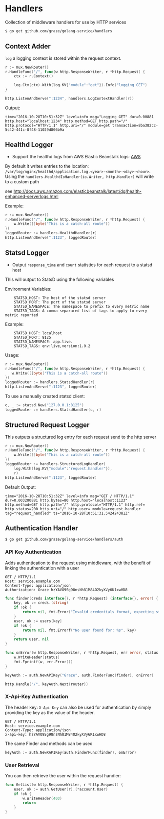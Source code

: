 # Handlers

Collection of middleware handlers for use by HTTP services

```bash
$ go get github.com/graze/golang-service/handlers
```

## Context Adder

`log` a logging context is stored within the request context.

```go
r := mux.NewRouter()
r.HandleFunc("/", func(w http.ResponseWriter, r *http.Request) {
    ctx := r.Context()

    log.Ctx(ctx).With(log.KV{"module":"get"}).Info("logging GET")
}

http.ListenAndServe(":1234", handlers.LogContextHandler(r))
```

Output:
```
time="2016-10-28T10:51:32Z" level=info msg="Logging GET" dur=0.00881 http.host="localhost:1234" http.method=GET http.path="/" http.protocol="HTTP/1.1" http.uri="/" module=get transaction=8ba382cc-5c42-441c-8f48-11029d806b9a
```

## Healthd Logger

- Support the healthd logs from AWS Elastic Beanstalk logs: [AWS](http://docs.aws.amazon.com/elasticbeanstalk/latest/dg/health-enhanced-serverlogs.html)

By default it writes entries to the location: `/var/log/nginx/healthd/application.log.<year>-<month>-<day>-<hour>`. Using the `handlers.HealthdIoHandler(io.Writer, http.Handler)` will write to a custom path

see http://docs.aws.amazon.com/elasticbeanstalk/latest/dg/health-enhanced-serverlogs.html

Example:

```go
r := mux.NewRouter()
r.HandleFunc("/", func(w http.ResponseWriter, r *http.Request) {
	w.Write([]byte("This is a catch-all route"))
})
loggedRouter := handlers.HealthdHandler(r)
http.ListenAndServe(":1123", loggedRouter)
```

## Statsd Logger

- Output `response_time` and `count` statistics for each request to a statsd host

This will output to StatsD using the following variables

Environment Variables:
```
    STATSD_HOST: The host of the statsd server
    STATSD_PORT: The port of the statsd server
    STATSD_NAMESPACE: The namespace to prefix to every metric name
    STATSD_TAGS: A comma separared list of tags to apply to every metric reported
```
Example:
```
    STATSD_HOST: localhost
    STATSD_PORT: 8125
    STATSD_NAMESPACE: app.live.
    STATSD_TAGS: env:live,version:1.0.2
```

Usage:
```go
r := mux.NewRouter()
r.HandleFunc("/", func(w http.ResponseWriter, r *http.Request) {
   w.Write([]byte("This is a catch-all route"))
})
loggedRouter := handlers.StatsdHandler(r)
http.ListenAndServe(":1123", loggedRouter)
```

To use a manually created statsd client:

```go
c, _ := statsd.New("127.0.0.1:8125")
loggedRouter := handlers.StatsdHandler(c, r)
```

## Structured Request Logger

This outputs a structured log entry for each request send to the http server

```go
r := mux.NewRouter()
r.HandleFunc("/", func(w http.ResponseWriter, r *http.Request) {
	w.Write([]byte("This is a catch-all route"))
})
loggedRouter := handlers.StructuredLogHandler(
    log.With(log.KV{"module":"request.handler"}),
    r)
http.ListenAndServe(":1123", loggedRouter)
```

Default Output:
```
time="2016-10-28T10:51:32Z" level=info msg="GET / HTTP/1.1" dur=0.003200881 http.bytes=80 http.host="localhost:1123" http.method=GET http.path="/" http.protocol="HTTP/1.1" http.ref= http.status=200 http.uri="/" http.user= module=request.handler tag="request_handled" ts="2016-10-28T10:51:31.542424381Z"
```

## Authentication Handler

```bash
$ go get github.com/graze/golang-service/handlers/auth
```

### API Key Authentication

Adds authentication to the request using middleware, with the benefit of linking the authentication with a user

```http
GET / HTTP/1.1
Host: service.example.com
Content-Type: application/json
Authorization: Graze hzYAVO9Sg98nsNh81M84O2kyXVy6K1xwHD8
```

```go
func finder(creds interface{}, r *http.Request) (interface{}, error) {
    key, ok := creds.(string)
    if !ok {
        return nil, fmt.Error("Invalid credentials format, expecting string")
    }
    user, ok := users[key]
    if !ok {
        return nil, fmt.Errorf("No user found for: %s", key)
    }
    return user, nil
}

func onError(w http.ResponseWriter, r *http.Request, err error, status int) {
    w.WriteHeader(status)
    fmt.Fprintf(w, err.Error())
}

keyAuth := auth.NewAPIKey("Graze", auth.FinderFunc(finder), onError)

http.Handle("/", keyAuth.Next(router))
```

### X-Api-Key Authentication

The header key: `X-Api-Key` can also be used for authentication by simply providing the key as the value of the header.

```http
GET / HTTP/1.1
Host: service.example.com
Content-Type: application/json
x-api-key: hzYAVO9Sg98nsNh81M84O2kyXVy6K1xwHD8
```

The same Finder and methods can be used

```go
keyAuth := auth.NewXAPIKey(auth.FinderFunc(finder), onError)
```

### User Retrieval

You can then retrieve the user within the request handler:

```go
func GetList(w http.ResponseWriter, r *http.Request) {
    user, ok := auth.GetUser(r).(*account.User)
    if !ok {
        w.WriteHeader(403)
        return
    }
}
```
